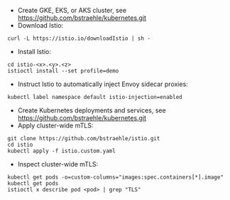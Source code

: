- Create GKE, EKS, or AKS cluster, see https://github.com/bstraehle/kubernetes.git  
- Download Istio:  
```
curl -L https://istio.io/downloadIstio | sh -  
```
- Install Istio:  
```
cd istio-<x>.<y>.<z>  
istioctl install --set profile=demo  
```
- Instruct Istio to automatically inject Envoy sidecar proxies:  
```
kubectl label namespace default istio-injection=enabled  
```
- Create Kubernetes deployments and services, see https://github.com/bstraehle/kubernetes.git  
- Apply cluster-wide mTLS:  
```
git clone https://github.com/bstraehle/istio.git  
cd istio  
kubectl apply -f istio.custom.yaml  
```
- Inspect cluster-wide mTLS:  
```
kubectl get pods -o=custom-columns="images:spec.containers[*].image"  
kubectl get pods  
istioctl x describe pod <pod> | grep "TLS"  
```
